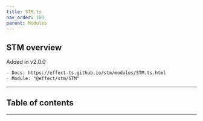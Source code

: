```yaml
---
title: STM.ts
nav_order: 103
parent: Modules
---
```


## STM overview

Added in v2.0.0

```md
- Docs: https://effect-ts.github.io/stm/modules/STM.ts.html
- Module: "@effect/stm/STM"
```

---

<h2 class="text-delta">Table of contents</h2>

---
